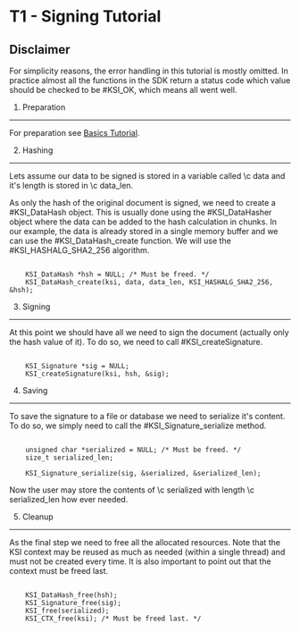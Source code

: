 T1 - Signing Tutorial
=====================

Disclaimer
----------

For simplicity reasons, the error handling in this tutorial is mostly omitted.
In practice almost all the functions in the SDK return a status code which
value should be checked to be #KSI_OK, which means all went well.

1. Preparation
---------------

For preparation see [Basics Tutorial](tutorial/t0_basics.md).

2. Hashing
----------

Lets assume our data to be signed is stored in a variable called \c data and it's
length is stored in \c data_len.

As only the hash of the original document is signed, we need to create a #KSI_DataHash
object. This is usually done using the #KSI_DataHasher object where the data can be added to the
hash calculation in chunks. In our example, the data is already stored in a single
memory buffer and we can use the #KSI_DataHash_create function. We will use the 
#KSI_HASHALG_SHA2_256 algorithm.

~~~~~~~~~~{.c}

    KSI_DataHash *hsh = NULL; /* Must be freed. */
    KSI_DataHash_create(ksi, data, data_len, KSI_HASHALG_SHA2_256, &hsh);

~~~~~~~~~~

3. Signing
----------

At this point we should have all we need to sign the document (actually only the hash value of it). To
do so, we need to call #KSI_createSignature.

~~~~~~~~~~{.c}

	KSI_Signature *sig = NULL;
	KSI_createSignature(ksi, hsh, &sig);

~~~~~~~~~~

4. Saving
---------

To save the signature to a file or database we need to serialize it's content. To do so, we simply need
to call the #KSI_Signature_serialize method.

~~~~~~~~~~{.c}

	unsigned char *serialized = NULL; /* Must be freed. */
	size_t serialized_len;
	
	KSI_Signature_serialize(sig, &serialized, &serialized_len);

~~~~~~~~~~

Now the user may store the contents of \c serialized with length \c serialized_len how ever needed.

5. Cleanup
----------

As the final step we need to free all the allocated resources. Note that the KSI context may
be reused as much as needed (within a single thread) and must not be created every time. It is
also important to point out that the context must be freed last.

~~~~~~~~~~{.c}

	KSI_DataHash_free(hsh);
	KSI_Signature_free(sig);
	KSI_free(serialized);
	KSI_CTX_free(ksi); /* Must be freed last. */

~~~~~~~~~~
